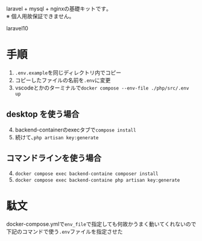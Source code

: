 # 
laravel + mysql + nginxの基礎キットです｡  
※ 個人用故保証できません｡  

laravel10

# 手順
1. `.env.example`を同じディレクトリ内でコピー
2. コピーしたファイルの名前を`.env`に変更
3. vscodeとかのターミナルで`docker compose --env-file ./php/src/.env up`

## desktop を使う場合
4. backend-containerのexecタブで`compose install`
5. 続けて､`php artisan key:generate`


## コマンドラインを使う場合
4. `docker compose exec backend-containe composer install`
5. `docker compose exec backend-containe php artisan key:generate`

# 駄文
docker-compose.ymlで`env_file`で指定しても何故かうまく動いてくれないので下記のコマンドで使う`.env`ファイルを指定させた





